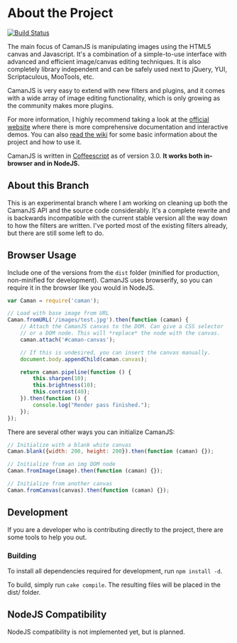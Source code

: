 # About the Project

[![Build Status](https://secure.travis-ci.org/meltingice/CamanJS.png)](http://travis-ci.org/meltingice/CamanJS)

The main focus of CamanJS is manipulating images using the HTML5 canvas and Javascript. It's a combination of a simple-to-use interface with advanced and efficient image/canvas editing techniques. It is also completely library independent and can be safely used next to jQuery, YUI, Scriptaculous, MooTools, etc.

CamanJS is very easy to extend with new filters and plugins, and it comes with a wide array of image editing functionality, which is only growing as the community makes more plugins.

For more information, I highly recommend taking a look at the [official website](http://camanjs.com) where there is more comprehensive documentation and interactive demos. You can also [read the wiki](https://github.com/meltingice/CamanJS/wiki) for some basic information about the project and how to use it.

CamanJS is written in [Coffeescript](http://coffeescript.org) as of version 3.0. **It works both in-browser and in NodeJS.**

## About this Branch

This is an experimental branch where I am working on cleaning up both the CamanJS API and the source code considerably. It's a complete rewrite and is backwards incompatible with the current stable version all the way down to how the filters are written. I've ported most of the existing filters already, but there are still some left to do.

## Browser Usage

Include one of the versions from the `dist` folder (minified for production, non-minified for development). CamanJS uses browserify, so you can require it in the browser like you would in NodeJS.

```js
var Caman = require('caman');

// Load with base image from URL
Caman.fromURL('/images/test.jpg').then(function (caman) {
    // Attach the CamanJS canvas to the DOM. Can give a CSS selector
    // or a DOM node. This will *replace* the node with the canvas.
    caman.attach('#caman-canvas');

    // If this is undesired, you can insert the canvas manually.
    document.body.appendChild(caman.canvas);

    return caman.pipeline(function () {
        this.sharpen(10);
        this.brightness(10);
        this.contrast(40);
    }).then(function () {
        console.log("Render pass finished.");
    });
});
```

There are several other ways you can initialize CamanJS:

``` js
// Initialize with a blank white canvas
Caman.blank({width: 200, height: 200}).then(function (caman) {});

// Initialize from an img DOM node
Caman.fromImage(image).then(function (caman) {});

// Initialize from another canvas
Caman.fromCanvas(canvas).then(function (caman) {});
```


## Development

If you are a developer who is contributing directly to the project, there are some tools to help you out.

### Building

To install all dependencies required for development, run `npm install -d`.

To build, simply run `cake compile`. The resulting files will be placed in the dist/ folder.

## NodeJS Compatibility

NodeJS compatibility is not implemented yet, but is planned.
